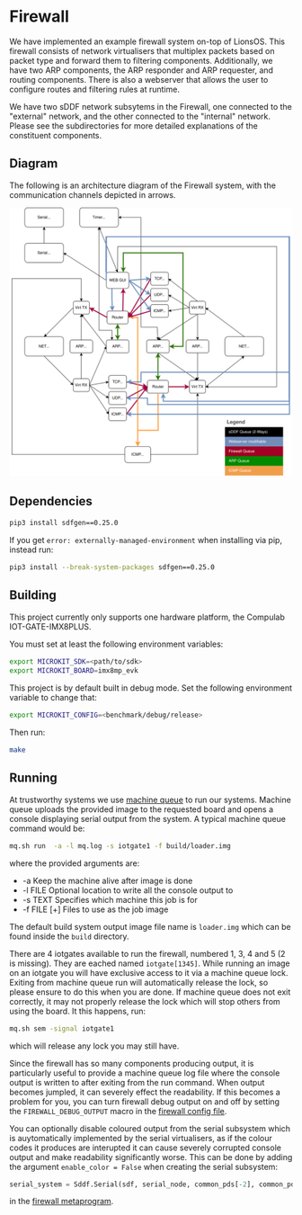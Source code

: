 # Firewall

We have implemented an example firewall system on-top of LionsOS. This firewall consists of network virtualisers
that multiplex packets based on packet type and forward them to filtering components. Additionally, we have
two ARP components, the ARP responder and ARP requester, and routing components. There is also a webserver
that allows the user to configure routes and filtering rules at runtime.

We have two sDDF network subsytems in the Firewall, one connected to the "external" network, and the
other connected to the "internal" network. Please see the subdirectories for more detailed explanations of the
constituent components.

## Diagram
The following is an architecture diagram of the Firewall system, with the communication channels depicted in arrows.

![](images/Firewall.svg)


## Dependencies

```sh
pip3 install sdfgen==0.25.0
```

If you get `error: externally-managed-environment`
when installing via pip, instead run:
```sh
pip3 install --break-system-packages sdfgen==0.25.0
```

## Building

This project currently only supports one hardware platform, the Compulab IOT-GATE-IMX8PLUS.

You must set at least the following environment variables:

```sh
export MICROKIT_SDK=<path/to/sdk>
export MICROKIT_BOARD=imx8mp_evk
```

This project is by default built in debug mode. Set the following environment variable to change that:

```sh
export MICROKIT_CONFIG=<benchmark/debug/release>
```

Then run:

```sh
make
```

## Running

At trustworthy systems we use [machine queue](https://wiki.trustworthy.systems/doku.php?id=sysadmin_hints:mq:machine_queue)
to run our systems. Machine queue uploads the provided image to the requested board and opens a
console displaying serial output from the system. A typical machine queue command would be:

```sh
mq.sh run  -a -l mq.log -s iotgate1 -f build/loader.img
```

where the provided arguments are: 

* -a          Keep the machine alive after image is done
* -l FILE     Optional location to write all the console output to
* -s TEXT     Specifies which machine this job is for
* -f FILE [+] Files to use as the job image

The default build system output image file name is `loader.img` which can be found inside the
`build` directory.

There are 4 iotgates available to run the firewall, numbered 1, 3, 4 and 5 (2 is missing). They are
eached named `iotgate[1345]`. While running an image on an iotgate you will have exclusive access to
it via a machine queue lock. Exiting from machine queue run will automatically release the lock, so
please ensure to do this when you are done. If machine queue does not exit correctly, it may not
properly release the lock which will stop others from using the board. It this happens, run:

```sh
mq.sh sem -signal iotgate1
```

which will release any lock you may still have.

Since the firewall has so many components producing output, it is particularly useful to provide a
machine queue log file where the console output is written to after exiting from the run command.
When output becomes jumpled, it can severely effect the readability. If this becomes a problem for
you, you can turn firewall debug output on and off by setting the `FIREWALL_DEBUG_OUTPUT` macro in
the [firewall config file](/include/lions/firewall/config.h).

You can optionally disable coloured output from the serial subsystem which is auytomatically
implemented by the serial virtualisers, as if the colour codes it produces are interupted it can
cause severely corrupted console output and make readability significantly worse. This can be done
by adding the argument `enable_color = False` when creating the serial subsystem:

```py
serial_system = Sddf.Serial(sdf, serial_node, common_pds[-2], common_pds[-1], enable_color = False)
```

in the [firewall metaprogram](/examples/firewall/meta.py).
